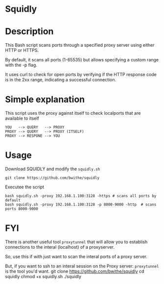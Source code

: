 # Squidly

# Description
This Bash script scans ports through a specified proxy server using either HTTP or HTTPS. 

By default, it scans all ports (1-65535) but allows specifying a custom range with the -p flag. 

It uses curl to check for open ports by verifying if the HTTP response code is in the 2xx range, indicating a successful connection.

# Simple explanation
This script uses the proxy against itself to check localports that are available to itself

```
YOU   --> QUERY   --> PROXY 
PROXY --> QUERY   --> PROXY (ITSELF)
PROXY --> RESPONE --> YOU
```

# Usage
Download SQUIDLY and modify the `squidly.sh` 
```
git clone https://github.com/bwithe/squidly
```
Executee the script
```
bash squidly.sh -proxy 192.168.1.100:3128 -https # scans all ports by default
bash squidly.sh -proxy 192.168.1.100:3128 -p 8000-9000 -http  # scans ports 8000-9000 

```

# FYI
There is another useful tool `proxytunnel` that will allow you to establish connections to the interal (localhost) of a proxyserver. 

So, use this if with just want to scan the interal ports of a proxy server. 

But, if you want to ssh to an interal session on the Proxy server: `proxytunnel` is the tool you'd want.
git clone https://github.com/bwithe/squidly
cd squidly
chmod +x squidly.sh
./squidly
```
